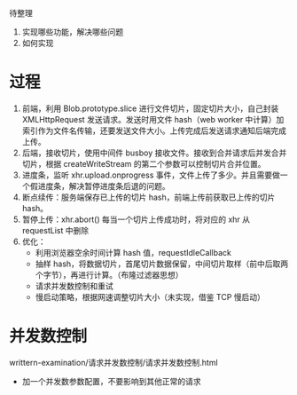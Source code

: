 待整理

1. 实现哪些功能，解决哪些问题
2. 如何实现

# 过程

1. 前端，利用 Blob.prototype.slice 进行文件切片，固定切片大小，自己封装 XMLHttpRequest 发送请求。发送时用文件 hash（web worker 中计算）加索引作为文件名传输，还要发送文件大小。上传完成后发送请求通知后端完成上传。
2. 后端，接收切片，使用中间件 busboy 接收文件。接收到合并请求后并发合并切片，根据 createWriteStream 的第二个参数可以控制切片合并位置。
3. 进度条，监听 xhr.upload.onprogress 事件，文件上传了多少。并且需要做一个假进度条，解决暂停进度条后退的问题。
4. 断点续传：服务端保存已上传的切片 hash，前端上传前获取已上传的切片 hash。
5. 暂停上传：xhr.abort() 每当一个切片上传成功时，将对应的 xhr 从 requestList 中删除
6. 优化：
   - 利用浏览器空余时间计算 hash 值，requestIdleCallback
   - 抽样 hash，将数据切片，首尾切片数据保留，中间切片取样（前中后取两个字节），再进行计算。（布隆过滤器思想）
   - 请求并发数控制和重试
   - 慢启动策略，根据网速调整切片大小（未实现，借鉴 TCP 慢启动）

# 并发数控制

writtern-examination/请求并发数控制/请求并发数控制.html

- 加一个并发数参数配置，不要影响到其他正常的请求
